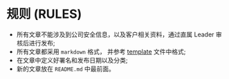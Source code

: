 # 规则 (RULES)

- 所有文章不能涉及到公司安全信息，以及客户相关资料，通过直属 Leader 审核后进行发布;
- 所有文章都采用 `markdown` 格式， 并参考 [template](template.md) 文件中格式;
- 在文章中定义好署名和发布日期以及分类;
- 新的文章放在 `README.md` 中最前面。

